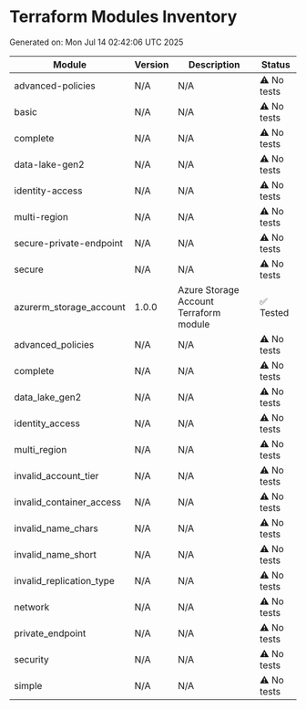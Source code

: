 # Terraform Modules Inventory

Generated on: Mon Jul 14 02:42:06 UTC 2025

| Module | Version | Description | Status |
|--------|---------|-------------|--------|
| advanced-policies | N/A | N/A | ⚠️ No tests |
| basic | N/A | N/A | ⚠️ No tests |
| complete | N/A | N/A | ⚠️ No tests |
| data-lake-gen2 | N/A | N/A | ⚠️ No tests |
| identity-access | N/A | N/A | ⚠️ No tests |
| multi-region | N/A | N/A | ⚠️ No tests |
| secure-private-endpoint | N/A | N/A | ⚠️ No tests |
| secure | N/A | N/A | ⚠️ No tests |
| azurerm_storage_account | 1.0.0 | Azure Storage Account Terraform module | ✅ Tested |
| advanced_policies | N/A | N/A | ⚠️ No tests |
| complete | N/A | N/A | ⚠️ No tests |
| data_lake_gen2 | N/A | N/A | ⚠️ No tests |
| identity_access | N/A | N/A | ⚠️ No tests |
| multi_region | N/A | N/A | ⚠️ No tests |
| invalid_account_tier | N/A | N/A | ⚠️ No tests |
| invalid_container_access | N/A | N/A | ⚠️ No tests |
| invalid_name_chars | N/A | N/A | ⚠️ No tests |
| invalid_name_short | N/A | N/A | ⚠️ No tests |
| invalid_replication_type | N/A | N/A | ⚠️ No tests |
| network | N/A | N/A | ⚠️ No tests |
| private_endpoint | N/A | N/A | ⚠️ No tests |
| security | N/A | N/A | ⚠️ No tests |
| simple | N/A | N/A | ⚠️ No tests |
